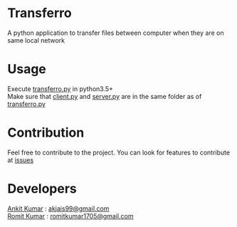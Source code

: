 # Transferro
A python application to transfer files between computer when they are on same local network

# Usage
Execute [transferro.py](transferro.py) in python3.5+</br>
Make sure that [client.py](client.py) and [server.py](server.py) are in the same folder as of [transferro.py](transferro.py)

# Contribution
Feel free to contribute to the project. You can look for features to contribute at [issues](https://github.com/RomitKumar/Transferro/issues) 

# Developers
[Ankit Kumar](https://github.com/akjais99) : akjais99@gmail.com</br> 
[Romit Kumar](https://github.com/RomitKumar) : romitkumar1705@gmail.com

